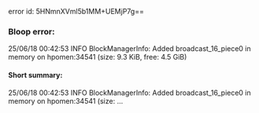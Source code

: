 error id: 5HNmnXVml5b1MM+UEMjP7g==
### Bloop error:

25/06/18 00:42:53 INFO BlockManagerInfo: Added broadcast_16_piece0 in memory on hpomen:34541 (size: 9.3 KiB, free: 4.5 GiB)
#### Short summary: 

25/06/18 00:42:53 INFO BlockManagerInfo: Added broadcast_16_piece0 in memory on hpomen:34541 (size: ...